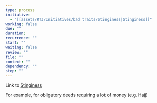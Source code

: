 ```yaml
---
type: process
initiative:
  - "[[assets/RTJ/Initiatives/bad traits/Stinginess|Stinginess]]"
working: false
due: ""
duration: 
recurrence: ""
start: ""
waiting: false
review: ""
file: ""
context: ""
dependency: ""
step: ""
---
```


Link to [Stinginess](assets/RTJ/Initiatives/bad%20traits/Stinginess.md)

For example, for obligatory deeds requiring a lot of money (e.g. Hajj)
